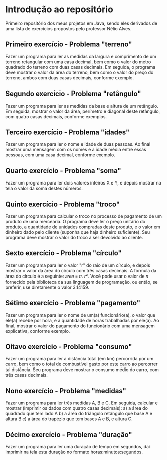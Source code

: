 # Introdução ao repositório

Primeiro repositório dos meus projetos em Java, sendo eles derivados de uma lista de exercícios propostos pelo professor Nélio Alves. 

## Primeiro exercício - Problema "terreno"

Fazer um programa para ler as medidas da largura e comprimento de um terreno retangular com uma
casa decimal, bem como o valor do metro quadrado do terreno com duas casas decimais. Em seguida,
o programa deve mostrar o valor da área do terreno, bem como o valor do preço do terreno, ambos com
duas casas decimais, conforme exemplo.

## Segundo exercício - Problema "retângulo"

Fazer um programa para ler as medidas da base e altura de um retângulo. Em seguida, mostrar o valor
da área, perímetro e diagonal deste retângulo, com quatro casas decimais, conforme exemplos.

## Terceiro exercício - Problema "idades"

Fazer um programa para ler o nome e idade de duas pessoas. Ao final mostrar uma mensagem com os
nomes e a idade média entre essas pessoas, com uma casa decimal, conforme exemplo.

## Quarto exercício - Problema "soma"

Fazer um programa para ler dois valores inteiros X e Y, e depois mostrar na tela o valor da soma destes
números.

## Quinto exercício - Problema "troco"

Fazer um programa para calcular o troco no processo de pagamento de um produto de uma mercearia.
O programa deve ler o preço unitário do produto, a quantidade de unidades compradas deste produto,
e o valor em dinheiro dado pelo cliente (suponha que haja dinheiro suficiente). Seu programa deve
mostrar o valor do troco a ser devolvido ao cliente. 

## Sexto exercício - Problema "círculo"

Fazer um programa para ler o valor "r" do raio de um círculo, e depois mostrar o valor da área do
círculo com três casas decimais. A fórmula da área do círculo é a seguinte: 𝑎𝑟𝑒𝑎 = 𝜋. 𝑟². Você pode usar o valor de 𝜋 fornecido pela biblioteca da sua linguagem de programação, ou então, se preferir, use
diretamente o valor 3.14159.

## Sétimo exercício - Problema "pagamento"

Fazer um programa para ler o nome de um(a) funcionário(a), o valor que ele(a) recebe por hora, e a
quantidade de horas trabalhadas por ele(a). Ao final, mostrar o valor do pagamento do funcionário com
uma mensagem explicativa, conforme exemplo. 

## Oitavo exercício - Problema "consumo"

Fazer um programa para ler a distância total (em km) percorrida por um carro, bem como o total de
combustível gasto por este carro ao percorrer tal distância. Seu programa deve mostrar o consumo
médio do carro, com três casas decimais.

## Nono exercício - Problema "medidas"

Fazer um programa para ler três medidas A, B e C. Em seguida, calcular e mostrar (imprimir os dados
com quatro casas decimais):
a) a área do quadrado que tem lado A
b) a área do triângulo retângulo que base A e altura B
c) a área do trapézio que tem bases A e B, e altura C. 

## Décimo exercício - Problema "duração"

Fazer um programa para ler uma duração de tempo em segundos, daí imprimir na tela esta duração no
formato horas:minutos:segundos. 
